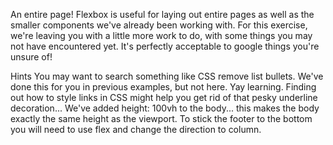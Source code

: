 An entire page!
Flexbox is useful for laying out entire pages as well as the smaller components we've already been working with. For this exercise, we're leaving you with a little more work to do, with some things you may not have encountered yet. It's perfectly acceptable to google things you're unsure of!

Hints
You may want to search something like CSS remove list bullets. We've done this for you in previous examples, but not here. Yay learning.
Finding out how to style links in CSS might help you get rid of that pesky underline decoration...
We've added height: 100vh to the body... this makes the body exactly the same height as the viewport. To stick the footer to the bottom you will need to use flex and change the direction to column.